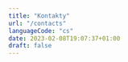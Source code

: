 ```yaml
---
title: "Kontakty"
url: "/contacts"
languageCode: "cs"
date: 2023-02-08T19:07:37+01:00
draft: false
---
```


